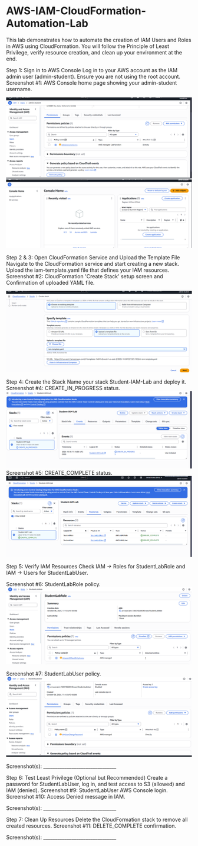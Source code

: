 # AWS-IAM-CloudFormation-Automation-Lab
This lab demonstrates how to automate the creation of IAM Users and Roles in AWS using CloudFormation. You will follow the Principle of Least Privilege, verify resource creation, and clean up your environment at the end.



Step 1: Sign in to AWS Console
Log in to your AWS account as the IAM admin user (admin-student). Ensure you are not using the root account.
Screenshot #1: AWS Console home page showing your admin-student username.

![User List](screenshots/Screenshot%202025-10-06%20164416.png)
![Admin Student](screenshots/Screenshot%202025-10-06%20170159.png
)


Step 2 & 3: Open CloudFormation Service and Upload the Template File
Navigate to the CloudFormation service and start creating a new stack.
Upload the iam-template.yaml file that defines your IAM resources.
Screenshot #2: CloudFormation 'Create Stack' setup screen and Confirmation of uploaded YAML file.

![Stack](screenshots/Screenshot%202025-10-06%20171345.png)

Step 4: Create the Stack
Name your stack Student-IAM-Lab and deploy it.
Screenshot #4: CREATE_IN_PROGRESS status.
![InProgress](screenshots/Screenshot%202025-10-06%20171516.png)
Screenshot #5: CREATE_COMPLETE status.
![Complete](screenshots/Screenshot%202025-10-06%20172043.png)


Step 5: Verify IAM Resources
Check IAM → Roles for StudentLabRole and IAM → Users for StudentLabUser.

Screenshot #6: StudentLabRole policy.
![LabRole](screenshots/Screenshot%202025-10-06%20172242.png)

Screenshot #7: StudentLabUser policy.
![LabUser](screenshots/Screenshot%202025-10-06%20172320.png)

Screenshot(s): _______________________________



Step 6: Test Least Privilege (Optional but Recommended)
Create a password for StudentLabUser, log in, and test access to S3 (allowed) and IAM (denied).
Screenshot #9: StudentLabUser AWS Console login.
Screenshot #10: Access Denied message in IAM.

Screenshot(s): _______________________________



Step 7: Clean Up Resources
Delete the CloudFormation stack to remove all created resources.
Screenshot #11: DELETE_COMPLETE confirmation.

Screenshot(s): _______________________________



